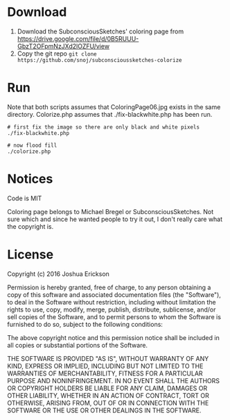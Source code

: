 # Download
1. Download the SubconsciousSketches' coloring page from https://drive.google.com/file/d/0B5RUUU-GbzT2OFpmNzJXd2lOZFU/view
1. Copy the git repo `git clone https://github.com/snoj/subconscioussketches-colorize`

# Run
Note that both scripts assumes that ColoringPage06.jpg exists in the same directory. Colorize.php assumes that ./fix-blackwhite.php has been run.
```
# first fix the image so there are only black and white pixels
./fix-blackwhite.php

# now flood fill
./colorize.php
```

# Notices
Code is MIT

Coloring page belongs to Michael Bregel or SubconsciousSketches. Not sure which and since he wanted people to try it out, I don't really care what the copyright is. 

# License
Copyright (c) 2016 Joshua Erickson

Permission is hereby granted, free of charge, to any person obtaining a copy of this software and associated documentation files (the "Software"), to deal in the Software without restriction, including without limitation the rights to use, copy, modify, merge, publish, distribute, sublicense, and/or sell copies of the Software, and to permit persons to whom the Software is furnished to do so, subject to the following conditions:

The above copyright notice and this permission notice shall be included in all copies or substantial portions of the Software.

THE SOFTWARE IS PROVIDED "AS IS", WITHOUT WARRANTY OF ANY KIND, EXPRESS OR IMPLIED, INCLUDING BUT NOT LIMITED TO THE WARRANTIES OF MERCHANTABILITY, FITNESS FOR A PARTICULAR PURPOSE AND NONINFRINGEMENT. IN NO EVENT SHALL THE AUTHORS OR COPYRIGHT HOLDERS BE LIABLE FOR ANY CLAIM, DAMAGES OR OTHER LIABILITY, WHETHER IN AN ACTION OF CONTRACT, TORT OR OTHERWISE, ARISING FROM, OUT OF OR IN CONNECTION WITH THE SOFTWARE OR THE USE OR OTHER DEALINGS IN THE SOFTWARE.